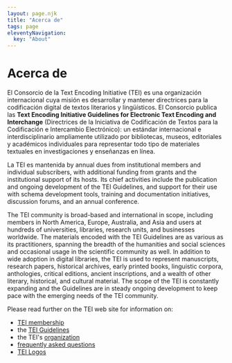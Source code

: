 ```yaml
---
layout: page.njk
title: "Acerca de"
tags: page
eleventyNavigation:
  key: "About"
---
```

# Acerca de

El Consorcio de la Text Encoding Initiative (TEI) es una organización internacional cuya misión es desarrollar y mantener directrices para la codificación digital de textos literarios y lingüísticos. El Consorcio publica las **Text Encoding Initiative Guidelines for Electronic Text Encoding and Interchange** (Directrices de la Iniciativa de Codificación de Textos para la Codificación e Intercambio Electrónico): un estándar internacional e interdisciplinario ampliamente utilizado por bibliotecas, museos, editoriales y académicos individuales para representar todo tipo de materiales textuales en investigaciones y enseñanzas en línea.

La TEI es mantenida by annual dues from institutional members and individual subscribers,
with additional funding from grants and the institutional support of its hosts. Its chief
activities include the publication and ongoing development of the TEI Guidelines, and support
for their use with schema development tools, training and documentation initiatives, discussion
forums, and an annual conference.

The TEI community is broad-based and international in scope, including members in North
America, Europe, Australia, and Asia and users at hundreds of universities, libraries, research
units, and businesses worldwide. The materials encoded with the TEI Guidelines are as various as
its practitioners, spanning the breadth of the humanities and social sciences and occasional
usage in the scientific community as well. In addition to wide adoption in digital libraries,
the TEI is used to represent manuscripts, research papers, historical archives, early printed
books, linguistic corpora, anthologies, critical editions, ancient inscriptions, and a wealth of
other literary, historical, and cultural material. The scope of the TEI is constantly expanding
and the Guidelines are in steady ongoing development to keep pace with the emerging needs of the
TEI community.

Please read further on the TEI web site for information on:

* [TEI membership](http://members.tei-c.org/join/)
* the [TEI Guidelines](../Guidelines/)
* the TEI's [organization](https://tei-c.org/about/organization/)
* [frequently asked questions](frequently-asked-questions)
* [TEI Logos](logos)
